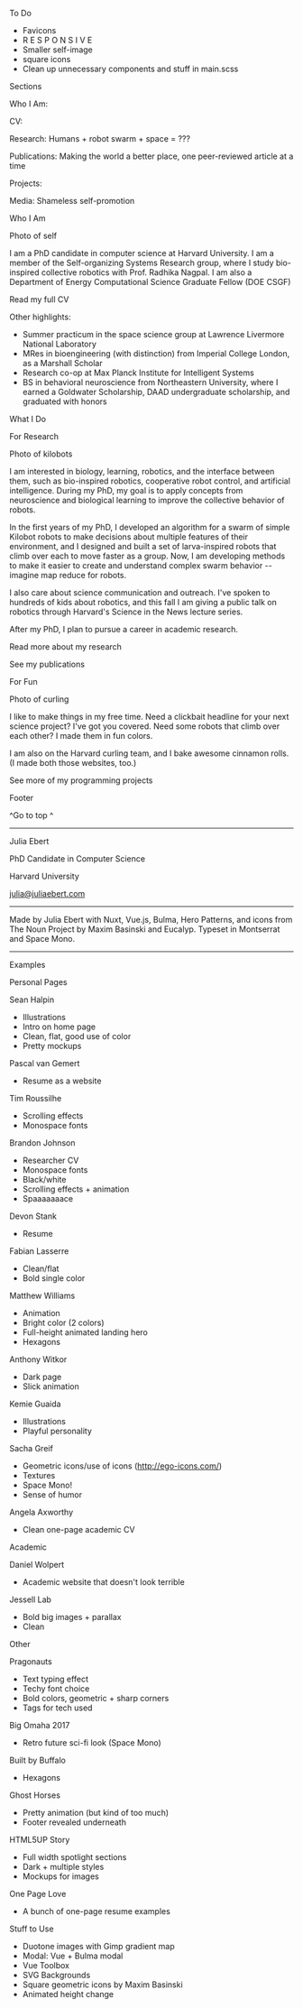 To Do

- Favicons
- R E S P O N S I V E
- Smaller self-image
- square icons
- Clean up unnecessary components and stuff in main.scss

Sections

Who I Am: 

CV: 

Research: Humans + robot swarm + space = ???

Publications: Making the world a better place, one peer-reviewed article at a time

Projects: 

Media: Shameless self-promotion

Who I Am

Photo of self

I am a PhD candidate in computer science at Harvard University. I am a member of the Self-organizing Systems Research group, where I study bio-inspired collective robotics with Prof. Radhika Nagpal. I am also a Department of Energy Computational Science Graduate Fellow (DOE CSGF)

Read my full CV

Other highlights:

- Summer practicum in the space science group at Lawrence Livermore National Laboratory
- MRes in bioengineering (with distinction) from Imperial College London, as a Marshall Scholar
- Research co-op at Max Planck Institute for Intelligent Systems
- BS in behavioral neuroscience from Northeastern University, where I earned a Goldwater Scholarship, DAAD undergraduate scholarship, and graduated with honors

What I Do

For Research

Photo of kilobots

I am interested in biology, learning, robotics, and the interface between them, such as bio-inspired robotics, cooperative robot control, and artificial intelligence. During my PhD, my goal is to apply concepts from neuroscience and biological learning to improve the collective behavior of robots.

In the first years of my PhD, I developed an algorithm for a swarm of simple Kilobot robots to make decisions about multiple features of their environment, and I designed and built a set of larva-inspired robots that climb over each to move faster as a group. Now, I am developing methods to make it easier to create and understand complex swarm behavior -- imagine map reduce for robots.

I also care about science communication and outreach. I've spoken to hundreds of kids about robotics, and this fall I am giving a public talk on robotics through Harvard's Science in the News lecture series.

After my PhD, I plan to pursue a career in academic research.

Read more about my research

See my publications

For Fun

Photo of curling

I like to make things in my free time. Need a clickbait headline for your next science project? I've got you covered. Need some robots that climb over each other? I made them in fun colors.

I am also on the Harvard curling team, and I bake awesome cinnamon rolls. (I made both those websites, too.)

See more of my programming projects

Footer

^Go to top ^

---

Julia Ebert

PhD Candidate in Computer Science

Harvard University

julia@juliaebert.com

---

Made by Julia Ebert with Nuxt, Vue.js, Bulma, Hero Patterns, and icons from The Noun Project by Maxim Basinski and Eucalyp. Typeset in Montserrat and Space Mono.

---

Examples

Personal Pages

Sean Halpin

- Illustrations
- Intro on home page
- Clean, flat, good use of color
- Pretty mockups

Pascal van Gemert

- Resume as a website

Tim Roussilhe

- Scrolling effects
- Monospace fonts

Brandon Johnson

- Researcher CV
- Monospace fonts
- Black/white
- Scrolling effects + animation
- Spaaaaaaace

Devon Stank

- Resume

Fabian Lasserre

- Clean/flat
- Bold single color

Matthew Williams

- Animation
- Bright color (2 colors)
- Full-height animated landing hero
- Hexagons

Anthony Witkor

- Dark page
- Slick animation

Kemie Guaida

- Illustrations
- Playful personality

Sacha Greif

- Geometric icons/use of icons (http://ego-icons.com/)
- Textures
- Space Mono!
- Sense of humor

Angela Axworthy

- Clean one-page academic CV

Academic

Daniel Wolpert

- Academic website that doesn't look terrible

Jessell Lab

- Bold big images + parallax
- Clean

Other

Pragonauts

- Text typing effect
- Techy font choice
- Bold colors, geometric + sharp corners
- Tags for tech used

Big Omaha 2017

- Retro future sci-fi look (Space Mono)

Built by Buffalo

- Hexagons

Ghost Horses

- Pretty animation (but kind of too much)
- Footer revealed underneath

HTML5UP Story

- Full width spotlight sections
- Dark + multiple styles
- Mockups for images

One Page Love

- A bunch of one-page resume examples

Stuff to Use

- Duotone images with Gimp gradient map
- Modal: Vue + Bulma modal
- Vue Toolbox
- SVG Backgrounds
- Square geometric icons by Maxim Basinski
- Animated height change

